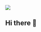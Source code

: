 <img align ="center" src = "![image](https://github.com/user-attachments/assets/5cb1d374-0b90-41ce-8da7-a53aa9bef49e)
" />
## Hi there 👋

<!--
**Roghi-Kaboodi/Roghi-Kaboodi** is a ✨ _special_ ✨ repository because its `README.md` (this file) appears on your GitHub profile.

Here are some ideas to get you started:

- 🔭 I’m currently working on ...
- 🌱 I’m currently learning ...
- 👯 I’m looking to collaborate on ...
- 🤔 I’m looking for help with ...
- 💬 Ask me about ...
- 📫 How to reach me: ...
- 😄 Pronouns: ...
- ⚡ Fun fact: ...
-->
